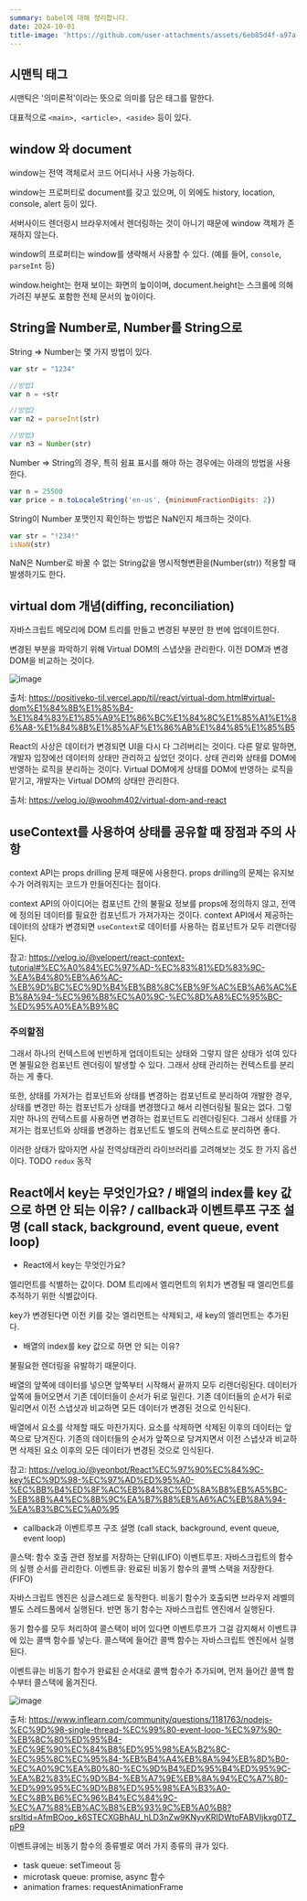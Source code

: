 ```yaml
---
summary: babel에 대해 정리합니다.
date: 2024-10-01
title-image: 'https://github.com/user-attachments/assets/6eb85d4f-a97a-4058-8e80-099fd8b70117'
---
```


## 시맨틱 태그

시맨틱은 '의미론적'이라는 뜻으로 의미를 담은 태그를 말한다.

대표적으로 `<main>, <article>, <aside>` 등이 있다.

## window 와 document

window는 전역 객체로서 코드 어디서나 사용 가능하다.

window는 프로퍼티로 document를 갖고 있으며, 이 외에도 history, location, console, alert 등이 있다.

서버사이드 렌더링시 브라우저에서 렌더링하는 것이 아니기 때문에 window 객체가 존재하지 않는다.

window의 프로퍼티는 window를 생략해서 사용할 수 있다. (예를 들어, `console`, `parseInt` 등)

window.height는 현재 보이는 화면의 높이이며, document.height는 스크롤에 의해 가려진 부분도 포함한 전체 문서의 높이이다.

## String을 Number로, Number를 String으로

String => Number는 몇 가지 방법이 있다.

```javascript
var str = "1234"

//방법1
var n = +str

//방법2
var n2 = parseInt(str)

//방법3
var n3 = Number(str)
```

Number => String의 경우, 특히 쉼표 표시를 해야 하는 경우에는 아래의 방법을 사용한다.

```javascript
var n = 25500
var price = n.toLocaleString('en-us', {minimumFractionDigits: 2})
```

String이 Number 포맷인지 확인하는 방법은 NaN인지 체크하는 것이다.

```javascript
var str = "!234!"
isNaN(str)
```

NaN은 Number로 바꿀 수 없는 String값을 명시적형변환을(Number(str)) 적용할 때 발생하기도 한다.

## virtual dom 개념(diffing, reconciliation)

자바스크립트 메모리에 DOM 트리를 만들고 변경된 부분만 한 번에 업데이트한다. 

변경된 부분을 파악하기 위해 Virtual DOM의 스냅샷을 관리한다.
이전 DOM과 변경 DOM을 비교하는 것이다.

![image](https://github.com/user-attachments/assets/44650666-e7ac-4043-91e4-58edc5923e08)

출처: https://positiveko-til.vercel.app/til/react/virtual-dom.html#virtual-dom%E1%84%8B%E1%85%B4-%E1%84%83%E1%85%A9%E1%86%BC%E1%84%8C%E1%85%A1%E1%86%A8-%E1%84%8B%E1%85%AF%E1%86%AB%E1%84%85%E1%85%B5

React의 사상은 데이터가 변경되면 UI을 다시 다 그려버리는 것이다.
다른 말로 말하면, 개발자 입장에선 데이터의 상태만 관리하고 싶었던 것이다. 상태 관리와 상태를 DOM에 반영하는 로직을 분리하는 것이다.
Virtual DOM에게 상태를 DOM에 반영하는 로직을 맡기고, 개발자는 Virtual DOM의 상태만 관리한다.

출처: https://velog.io/@woohm402/virtual-dom-and-react

## useContext를 사용하여 상태를 공유할 때 장점과 주의 사항

context API는 props drilling 문제 때문에 사용한다.
props drilling의 문제는 유지보수가 어려워지는 코드가 만들어진다는 점이다.

context API의 아이디어는 컴포넌트 간의 불필요 정보를 props에 정의하지 않고, 전역에 정의된 데이터를 필요한 컴포넌트가 가져가자는 것이다.
context API에서 제공하는 데이터의 상태가 변경되면 `useContext`로 데이터를 사용하는 컴포넌트가 모두 리랜더링된다.

참고: https://velog.io/@velopert/react-context-tutorial#%EC%A0%84%EC%97%AD-%EC%83%81%ED%83%9C-%EA%B4%80%EB%A6%AC-%EB%9D%BC%EC%9D%B4%EB%B8%8C%EB%9F%AC%EB%A6%AC%EB%8A%94-%EC%96%B8%EC%A0%9C-%EC%8D%A8%EC%95%BC-%ED%95%A0%EA%B9%8C

### 주의할점

그래서 하나의 컨텍스트에 빈번하게 업데이트되는 상태와 그렇지 않은 상태가 섞여 있다면 불필요한 컴포넌트 렌더링이 발생할 수 있다.
그래서 상태 관리하는 컨텍스트를 분리하는 게 좋다.

또한, 상태를 가져가는 컴포넌트와 상태를 변경하는 컴포넌트로 분리하여 개발한 경우, 상태를 변경만 하는 컴포넌트가 상태를 변경했다고 해서 리렌더링될 필요는 없다.
그렇지만 하나의 컨텍스트를 사용하면 변경하는 컴포넌트도 리렌더링된다.
그래서 상태를 가져가는 컴포넌트와 상태를 변경하는 컴포넌트도 별도의 컨텍스트로 분리하면 좋다.

이러한 상태가 많아지면 사실 전역상태관리 라이브러리를 고려해보는 것도 한 가지 옵션이다.
TODO `redux` 동작

## React에서 key는 무엇인가요? / 배열의 index를 key 값으로 하면 안 되는 이유? / callback과 이벤트루프 구조 설명 (call stack, background, event queue, event loop)

 - React에서 key는 무엇인가요?
 
 엘리먼트를 식별하는 값이다.
 DOM 트리에서 엘리먼트의 위치가 변경될 때 엘리먼트를 추적하기 위한 식별값이다. 

 key가 변경된다면 이전 키를 갖는 엘리먼트는 삭제되고, 새 key의 엘리먼트는 추가된다. 

- 배열의 index를 key 값으로 하면 안 되는 이유?

불필요한 렌더링을 유발하기 때문이다.

배열의 앞쪽에 데이터를 넣으면 앞쪽부터 시작해서 끝까지 모두 리렌더링된다.
데이터가 앞쪽에 들어오면서 기존 데이터들이 순서가 뒤로 밀린다.
기존 데이터들의 순서가 뒤로 밀리면서 이전 스냅샷과 비교하면 모든 데이터가 변경된 것으로 인식된다.

배열에서 요소를 삭제할 때도 마찬가지다. 요소를 삭제하면 삭제된 이후의 데이터는 앞쪽으로 당겨진다.
기존의 데이터들의 순서가 앞쪽으로 당겨지면서 이전 스냅샷과 비교하면 삭제된 요소 이후의 모든 데이터가 변경된 것으로 인식된다.

참고: https://velog.io/@yeonbot/React%EC%97%90%EC%84%9C-key%EC%9D%98-%EC%97%AD%ED%95%A0-%EC%BB%B4%ED%8F%AC%EB%84%8C%ED%8A%B8%EB%A5%BC-%EB%8B%A4%EC%8B%9C%EA%B7%B8%EB%A6%AC%EB%8A%94-%EA%B3%BC%EC%A0%95

- callback과 이벤트루프 구조 설명 (call stack, background, event queue, event loop)

콜스택: 함수 호출 관련 정보를 저장하는 단위(LIFO)
이벤트루프: 자바스크립트의 함수의 실행 순서를 관리한다.
이벤트큐: 완료된 비동기 함수의 콜백 스택을 저장한다.(FIFO)

자바스크립트 엔진은 싱글스레드로 동작한다.
비동기 함수가 호출되면 브라우저 레벨의 별도 스레드풀에서 실행된다.
반면 동기 함수는 자바스크립트 엔진에서 실행된다.

동기 함수를 모두 처리하여 콜스택이 비어 있다면 이벤트루프가 그걸 감지해서 이벤트큐에 있는 콜백 함수를 넣는다.
콜스택에 들어간 콜백 함수는 자바스크립트 엔진에서 실행된다.

이벤트큐는 비동기 함수가 완료된 순서대로 콜백 함수가 추가되며, 먼저 들어간 콜백 함수부터 콜스택에 옮겨진다.

![image](https://github.com/user-attachments/assets/dd456475-3479-412d-8174-dbc70fb53fef)

출처: https://www.inflearn.com/community/questions/1181763/nodejs-%EC%9D%98-single-thread-%EC%99%80-event-loop-%EC%97%90-%EB%8C%80%ED%95%B4-%EC%9E%90%EC%84%B8%ED%95%98%EA%B2%8C-%EC%95%8C%EC%95%84-%EB%B4%A4%EB%8A%94%EB%8D%B0-%EC%A0%9C%EA%B0%80-%EC%9D%B4%ED%95%B4%ED%95%9C-%EA%B2%83%EC%9D%B4-%EB%A7%9E%EB%8A%94%EC%A7%80-%ED%99%95%EC%9D%B8%ED%95%98%EA%B3%A0-%EC%8B%B6%EC%96%B4%EC%84%9C-%EC%A7%88%EB%AC%B8%EB%93%9C%EB%A0%B8?srsltid=AfmBOoo_k6STECXGBhAU_hLD3nZw9KNyvKRIDWtoFABVIjkxg0TZ_pP9

이벤트큐에는 비동기 함수의 종류별로 여러 가지 종류의 큐가 있다.

- task queue: setTimeout 등
- microtask queue: promise, async 함수
- animation frames: requestAnimationFrame 
